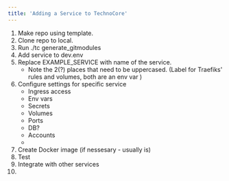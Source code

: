 ```yaml
---
title: 'Adding a Service to TechnoCore'
---
```


1. Make repo using template.
2. Clone repo to local. 
3. Run ./tc generate_gitmodules
4. Add service to dev.env
5. Replace EXAMPLE_SERVICE with name of the service.
	* Note the 2(?) places that need to be uppercased.  (Label for Traefiks' rules and volumes, both are an env var )
6. Configure settings for specific service
	 * Ingress access
	 * Env vars
	 * Secrets
	 * Volumes
	 * Ports
	 * DB?
	 * Accounts
	 * 
7. Create Docker image (if nessesary - usually is)
8. Test
9. Integrate with other services
10. 